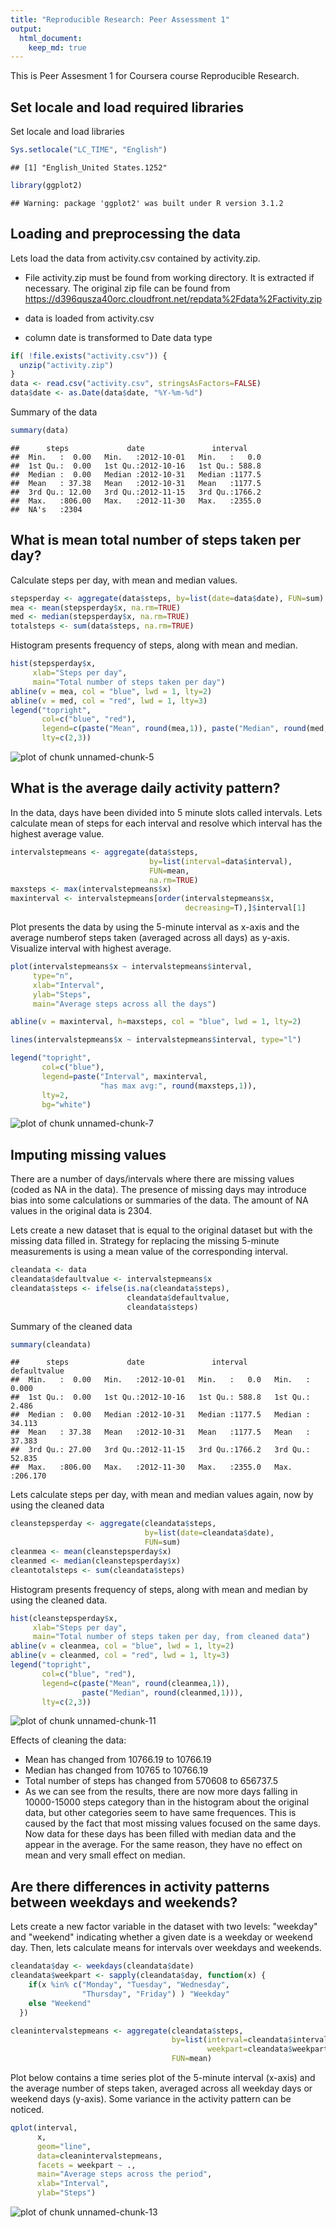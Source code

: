 ```yaml
---
title: "Reproducible Research: Peer Assessment 1"
output: 
  html_document:
    keep_md: true
---
```


This is Peer Assesment 1 for Coursera course Reproducible Research.

## Set locale and load required libraries

Set locale and load libraries


```r
Sys.setlocale("LC_TIME", "English")
```

```
## [1] "English_United States.1252"
```

```r
library(ggplot2)
```

```
## Warning: package 'ggplot2' was built under R version 3.1.2
```

## Loading and preprocessing the data

Lets load the data from activity.csv contained by activity.zip. 

- File activity.zip must be found from working directory. 
  It is extracted if necessary. The original zip file can be found from 
  https://d396qusza40orc.cloudfront.net/repdata%2Fdata%2Factivity.zip
  
- data is loaded from activity.csv

- column date is transformed to Date data type


```r
if( !file.exists("activity.csv")) {
  unzip("activity.zip")
}
data <- read.csv("activity.csv", stringsAsFactors=FALSE)
data$date <- as.Date(data$date, "%Y-%m-%d")
```

Summary of the data


```r
summary(data)
```

```
##      steps             date               interval     
##  Min.   :  0.00   Min.   :2012-10-01   Min.   :   0.0  
##  1st Qu.:  0.00   1st Qu.:2012-10-16   1st Qu.: 588.8  
##  Median :  0.00   Median :2012-10-31   Median :1177.5  
##  Mean   : 37.38   Mean   :2012-10-31   Mean   :1177.5  
##  3rd Qu.: 12.00   3rd Qu.:2012-11-15   3rd Qu.:1766.2  
##  Max.   :806.00   Max.   :2012-11-30   Max.   :2355.0  
##  NA's   :2304
```

## What is mean total number of steps taken per day?

Calculate steps per day, with mean and median values.


```r
stepsperday <- aggregate(data$steps, by=list(date=data$date), FUN=sum)
mea <- mean(stepsperday$x, na.rm=TRUE)
med <- median(stepsperday$x, na.rm=TRUE)
totalsteps <- sum(data$steps, na.rm=TRUE)
```

Histogram presents frequency of steps, along with mean and median.


```r
hist(stepsperday$x, 
     xlab="Steps per day", 
     main="Total number of steps taken per day")
abline(v = mea, col = "blue", lwd = 1, lty=2)
abline(v = med, col = "red", lwd = 1, lty=3)
legend("topright", 
       col=c("blue", "red"),
       legend=c(paste("Mean", round(mea,1)), paste("Median", round(med,1))), 
       lty=c(2,3))
```

![plot of chunk unnamed-chunk-5](figure/unnamed-chunk-5-1.png) 

## What is the average daily activity pattern?

In the data, days have been divided into 5 minute slots called intervals. 
Lets calculate mean of steps for each interval and resolve which interval has 
the highest average value.


```r
intervalstepmeans <- aggregate(data$steps, 
                               by=list(interval=data$interval), 
                               FUN=mean, 
                               na.rm=TRUE)
maxsteps <- max(intervalstepmeans$x)
maxinterval <- intervalstepmeans[order(intervalstepmeans$x,
                                       decreasing=T),]$interval[1]
```

Plot presents the data by using the 5-minute interval as x-axis and the 
average numberof steps taken (averaged across all days) as y-axis. Visualize 
interval with highest average.


```r
plot(intervalstepmeans$x ~ intervalstepmeans$interval, 
     type="n",
     xlab="Interval", 
     ylab="Steps",
     main="Average steps across all the days")

abline(v = maxinterval, h=maxsteps, col = "blue", lwd = 1, lty=2)

lines(intervalstepmeans$x ~ intervalstepmeans$interval, type="l")

legend("topright", 
       col=c("blue"),
       legend=paste("Interval", maxinterval, 
                    "has max avg:", round(maxsteps,1)),
       lty=2,
       bg="white")
```

![plot of chunk unnamed-chunk-7](figure/unnamed-chunk-7-1.png) 

## Imputing missing values

There are a number of days/intervals where there are missing values (coded 
as NA in the data). The presence of missing days may introduce bias into 
some calculations or summaries of the data. The amount of NA values in the
original data is 2304.

Lets create a new dataset that is equal to the original dataset but with 
the missing data filled in. Strategy for replacing the missing 5-minute 
measurements is using a mean value of the corresponding interval. 


```r
cleandata <- data
cleandata$defaultvalue <- intervalstepmeans$x
cleandata$steps <- ifelse(is.na(cleandata$steps), 
                          cleandata$defaultvalue, 
                          cleandata$steps)
```
Summary of the cleaned data


```r
summary(cleandata)
```

```
##      steps             date               interval       defaultvalue    
##  Min.   :  0.00   Min.   :2012-10-01   Min.   :   0.0   Min.   :  0.000  
##  1st Qu.:  0.00   1st Qu.:2012-10-16   1st Qu.: 588.8   1st Qu.:  2.486  
##  Median :  0.00   Median :2012-10-31   Median :1177.5   Median : 34.113  
##  Mean   : 37.38   Mean   :2012-10-31   Mean   :1177.5   Mean   : 37.383  
##  3rd Qu.: 27.00   3rd Qu.:2012-11-15   3rd Qu.:1766.2   3rd Qu.: 52.835  
##  Max.   :806.00   Max.   :2012-11-30   Max.   :2355.0   Max.   :206.170
```

Lets calculate steps per day, with mean and median values again, 
now by using the cleaned data


```r
cleanstepsperday <- aggregate(cleandata$steps,
                              by=list(date=cleandata$date), 
                              FUN=sum)
cleanmea <- mean(cleanstepsperday$x)
cleanmed <- median(cleanstepsperday$x)
cleantotalsteps <- sum(cleandata$steps)
```

Histogram presents frequency of steps, along with mean and median by using 
the cleaned data.


```r
hist(cleanstepsperday$x, 
     xlab="Steps per day", 
     main="Total number of steps taken per day, from cleaned data")
abline(v = cleanmea, col = "blue", lwd = 1, lty=2)
abline(v = cleanmed, col = "red", lwd = 1, lty=3)
legend("topright", 
       col=c("blue", "red"),
       legend=c(paste("Mean", round(cleanmea,1)), 
                paste("Median", round(cleanmed,1))), 
       lty=c(2,3))
```

![plot of chunk unnamed-chunk-11](figure/unnamed-chunk-11-1.png) 

Effects of cleaning the data:

- Mean has changed from 10766.19 to 
  10766.19
- Median has changed from 10765 to 
  10766.19
- Total number of steps has changed from 570608 to 
  656737.5
- As we can see from the results, there are now more days falling in 
  10000-15000 steps category than in the histogram about the original 
  data, but other categories seem to have same frequences. This is 
  caused by the fact that most missing values focused on the same days. 
  Now data for these days has been filled with median data and the appear 
  in the average. For the same reason, they have no effect on mean and 
  very small effect on median.


## Are there differences in activity patterns between weekdays and weekends?

Lets create a new factor variable in the dataset with two levels:
"weekday" and "weekend" indicating whether a given date is a weekday 
or weekend day. Then, lets calculate means for intervals over weekdays 
and weekends.


```r
cleandata$day <- weekdays(cleandata$date)
cleandata$weekpart <- sapply(cleandata$day, function(x) { 
    if(x %in% c("Monday", "Tuesday", "Wednesday", 
                "Thursday", "Friday") ) "Weekday" 
    else "Weekend"
  })

cleanintervalstepmeans <- aggregate(cleandata$steps, 
                                    by=list(interval=cleandata$interval, 
                                            weekpart=cleandata$weekpart), 
                                    FUN=mean)
```

Plot below contains a time series plot of the 5-minute interval (x-axis) 
and the average number of steps taken, averaged across all weekday days 
or weekend days (y-axis). Some variance in the activity pattern can be noticed.


```r
qplot(interval, 
      x, 
      geom="line",
      data=cleanintervalstepmeans, 
      facets = weekpart ~ ., 
      main="Average steps across the period", 
      xlab="Interval", 
      ylab="Steps")
```

![plot of chunk unnamed-chunk-13](figure/unnamed-chunk-13-1.png) 
